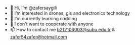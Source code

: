 - 👋 Hi, I’m @zafersaygili
- 👀 I’m interested in drones, gis and electronics technology
- 🌱 I’m currently learning codding
- 💞️ I don't want to cooperate with anyone
- 📫 How to contact me b212106003@subu.edu.tr & zafer54zafer@hotmail.com

<!---
zafersaygili/zafersaygili is a ✨ special ✨ repository because its `README.md` (this file) appears on your GitHub profile.
You can click the Preview link to take a look at your changes.
--->
